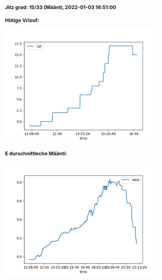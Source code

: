 ### Jitz grad: 15/33 (Määnti, 2022-01-03 16:51:00

### Hütige Vrlouf:
![Graph](Today.png)

### E durschnittleche Määnti:
![Graph](Määnti.png)